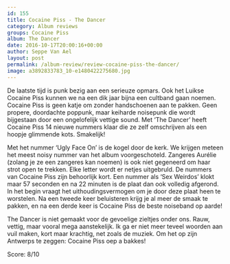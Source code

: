 ```yaml
---
id: 155
title: Cocaine Piss - The Dancer
category: Album reviews
groups: Cocaine Piss
album: The Dancer
date: 2016-10-17T20:00:16+00:00
author: Seppe Van Ael
layout: post
permalink: /album-review/review-cocaine-piss-the-dancer/
image: a3892833783_10-e1480422275680.jpg
---
```

De laatste tijd is punk bezig aan een serieuze opmars. Ook het Luikse Cocaine Piss kunnen we na een dik jaar bijna een cultband gaan noemen. Cocaine Piss is geen katje om zonder handschoenen aan te pakken. Geen propere, doordachte poppunk, maar keiharde noisepunk die wordt bijgestaan door een ongelofelijk vettige sound. Met ‘The Dancer’ heeft Cocaine Piss 14 nieuwe nummers klaar die ze zelf omschrijven als een hoopje glimmende kots. Smakelijk!

Met het nummer ‘Ugly Face On’ is de kogel door de kerk. We krijgen meteen het meest noisy nummer van het album voorgeschoteld. Zangeres Aurélie (zolang je ze een zangeres kan noemen) is ook niet gegeneerd om haar strot open te trekken. Elke letter wordt er netjes uitgebruld. De nummers van Cocaine Piss zijn behoorlijk kort. Een nummer als ‘Sex Weirdos’ klokt maar 57 seconden en na 22 minuten is de plaat dan ook volledig afgerond. In het begin vraagt het uithoudingsvermogen om je door deze plaat heen te worstelen. Na een tweede keer beluisteren krijg je al meer de smaak te pakken, en na een derde keer is Cocaine Piss de beste noiseband op aarde!

The Dancer is niet gemaakt voor de gevoelige zieltjes onder ons. Rauw, vettig, maar vooral mega aanstekelijk. Ik ga er niet meer teveel woorden aan vuil maken, kort maar krachtig, net zoals de muziek. Om het op zijn Antwerps te zeggen: Cocaine Piss oep a bakkes!

Score: 8/10